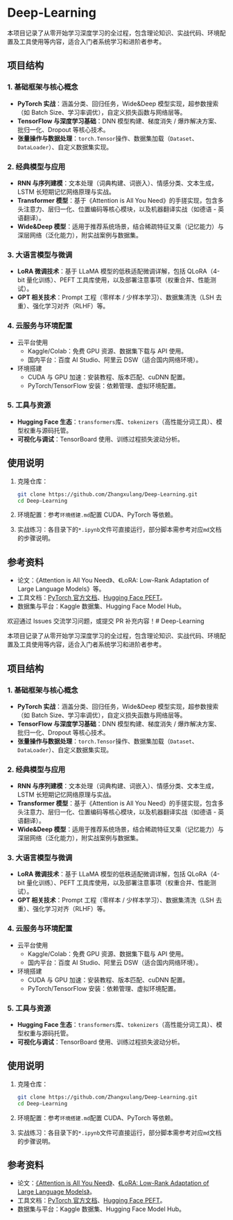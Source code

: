 # Deep-Learning

本项目记录了从零开始学习深度学习的全过程，包含理论知识、实战代码、环境配置及工具使用等内容，适合入门者系统学习和进阶者参考。

## 项目结构

### 1. 基础框架与核心概念

- **PyTorch 实战**：涵盖分类、回归任务，Wide&Deep 模型实现，超参数搜索（如 Batch Size、学习率调优），自定义损失函数与网络层等。
- **TensorFlow 与深度学习基础**：DNN 模型构建、梯度消失 / 爆炸解决方案、批归一化、Dropout 等核心技术。
- **张量操作与数据处理**：`torch.Tensor`操作、数据集加载（`Dataset`、`DataLoader`）、自定义数据集实现。

### 2. 经典模型与应用

- **RNN 与序列建模**：文本处理（词典构建、词嵌入）、情感分类、文本生成，LSTM 长短期记忆网络原理与实战。
- **Transformer 模型**：基于《Attention is All You Need》的手搓实现，包含多头注意力、层归一化、位置编码等核心模块，以及机器翻译实战（如德语 - 英语翻译）。
- **Wide&Deep 模型**：适用于推荐系统场景，结合稀疏特征叉乘（记忆能力）与深层网络（泛化能力），附实战案例与数据集。

### 3. 大语言模型与微调

- **LoRA 微调技术**：基于 LLaMA 模型的低秩适配微调详解，包括 QLoRA（4-bit 量化训练）、PEFT 工具库使用，以及部署注意事项（权重合并、性能测试）。
- **GPT 相关技术**：Prompt 工程（零样本 / 少样本学习）、数据集清洗（LSH 去重）、强化学习对齐（RLHF）等。

### 4. 云服务与环境配置

- 云平台使用
  - Kaggle/Colab：免费 GPU 资源、数据集下载与 API 使用。
  - 国内平台：百度 AI Studio、阿里云 DSW（适合国内网络环境）。
- 环境搭建
  - CUDA 与 GPU 加速：安装教程、版本匹配、cuDNN 配置。
  - PyTorch/TensorFlow 安装：依赖管理、虚拟环境配置。

### 5. 工具与资源

- **Hugging Face 生态**：`transformers`库、`tokenizers`（高性能分词工具）、模型权重与源码托管。
- **可视化与调试**：TensorBoard 使用、训练过程损失波动分析。

## 使用说明

1. 克隆仓库：

   ```bash
   git clone https://github.com/Zhangxulang/Deep-Learning.git
   cd Deep-Learning
   ```

2. 环境配置：参考`环境搭建.md`配置 CUDA、PyTorch 等依赖。

3. 实战练习：各目录下的`*.ipynb`文件可直接运行，部分脚本需参考对应`md`文档的步骤说明。

## 参考资料

- 论文：《Attention is All You Need》、《LoRA: Low-Rank Adaptation of Large Language Models》等。
- 工具文档：[PyTorch 官方文档](https://pytorch.org/docs/)、[Hugging Face PEFT](https://huggingface.co/docs/peft)。
- 数据集与平台：Kaggle 数据集、Hugging Face Model Hub。

欢迎通过 Issues 交流学习问题，或提交 PR 补充内容！# Deep-Learning

本项目记录了从零开始学习深度学习的全过程，包含理论知识、实战代码、环境配置及工具使用等内容，适合入门者系统学习和进阶者参考。

## 项目结构

### 1. 基础框架与核心概念

- **PyTorch 实战**：涵盖分类、回归任务，Wide&Deep 模型实现，超参数搜索（如 Batch Size、学习率调优），自定义损失函数与网络层等。
- **TensorFlow 与深度学习基础**：DNN 模型构建、梯度消失 / 爆炸解决方案、批归一化、Dropout 等核心技术。
- **张量操作与数据处理**：`torch.Tensor`操作、数据集加载（`Dataset`、`DataLoader`）、自定义数据集实现。

### 2. 经典模型与应用

- **RNN 与序列建模**：文本处理（词典构建、词嵌入）、情感分类、文本生成，LSTM 长短期记忆网络原理与实战。
- **Transformer 模型**：基于《Attention is All You Need》的手搓实现，包含多头注意力、层归一化、位置编码等核心模块，以及机器翻译实战（如德语 - 英语翻译）。
- **Wide&Deep 模型**：适用于推荐系统场景，结合稀疏特征叉乘（记忆能力）与深层网络（泛化能力），附实战案例与数据集。

### 3. 大语言模型与微调

- **LoRA 微调技术**：基于 LLaMA 模型的低秩适配微调详解，包括 QLoRA（4-bit 量化训练）、PEFT 工具库使用，以及部署注意事项（权重合并、性能测试）。
- **GPT 相关技术**：Prompt 工程（零样本 / 少样本学习）、数据集清洗（LSH 去重）、强化学习对齐（RLHF）等。

### 4. 云服务与环境配置

- 云平台使用
  - Kaggle/Colab：免费 GPU 资源、数据集下载与 API 使用。
  - 国内平台：百度 AI Studio、阿里云 DSW（适合国内网络环境）。
- 环境搭建
  - CUDA 与 GPU 加速：安装教程、版本匹配、cuDNN 配置。
  - PyTorch/TensorFlow 安装：依赖管理、虚拟环境配置。

### 5. 工具与资源

- **Hugging Face 生态**：`transformers`库、`tokenizers`（高性能分词工具）、模型权重与源码托管。
- **可视化与调试**：TensorBoard 使用、训练过程损失波动分析。

## 使用说明

1. 克隆仓库：

   ```bash
   git clone https://github.com/Zhangxulang/Deep-Learning.git
   cd Deep-Learning
   ```

2. 环境配置：参考`环境搭建.md`配置 CUDA、PyTorch 等依赖。

3. 实战练习：各目录下的`*.ipynb`文件可直接运行，部分脚本需参考对应`md`文档的步骤说明。

## 参考资料

- 论文：[《Attention is All You Need》](https://proceedings.neurips.cc/paper/2017/file/3f5ee243547dee91fbd053c1c4a845aa-Paper.pdf)、[《LoRA: Low-Rank Adaptation of Large Language Models》](https://arxiv.org/pdf/2106.09685v1/1000)。
- 工具文档：[PyTorch 官方文档](https://pytorch.org/docs/)、[Hugging Face PEFT](https://huggingface.co/docs/peft)。
- 数据集与平台：Kaggle 数据集、Hugging Face Model Hub。
